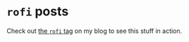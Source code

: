 # `rofi` posts

Check out [the `rofi` tag](https://blog.wizardsoftheweb.pro/tag/rofi/) on my blog to see this stuff in action.
